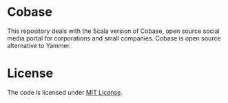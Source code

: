 Cobase
======

This repository deals with the Scala version of Cobase, open source social media portal for corporations and small companies. Cobase is open source alternative to Yammer.

# License

The code is licensed under [MIT License](http://opensource.org/licenses/MIT).
